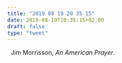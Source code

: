 ```yaml
---
title: "2019 08 19 20 35 15"
date: 2019-08-19T20:35:15+02:00
draft: false
type: "tweet"
---
```

<a href="https://music.apple.com/fr/album/an-american-prayer-bonus-track-edition/511578072" class="iconfont icon-music" title="rss"></a> &nbsp; Jim Morrisson, *An American Prayer*.
